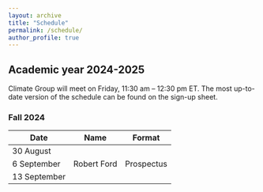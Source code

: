 ```yaml
---
layout: archive
title: "Schedule"
permalink: /schedule/
author_profile: true
---
```


## Academic year 2024-2025

Climate Group will meet on Friday, 11:30 am – 12:30 pm ET. 
The most up-to-date version of the schedule can be found on the sign-up sheet.

### Fall 2024

| Date | Name | Format | 
| ------------- | ------------- | ------------ |
| 30 August |  |  |
| 6 September | Robert Ford | Prospectus |
| 13 September |  |  |

